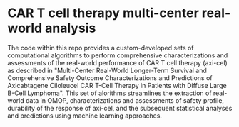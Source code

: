 # CAR T cell therapy multi-center real-world analysis

The code within this repo provides a custom-developed sets of computational algorithms to perform comprehensive characterizations and assessments of the real-world performance of CAR T cell therapy (axi-cel) as described in "Multi-Center Real-World Longer-Term Survival and Comprehensive Safety Outcome Characterizations and Predictions of Axicabtagene Ciloleucel CAR T-Cell Therapy in Patients with Diffuse Large B-Cell Lymphoma". This set of alorithms streamlines the extraction of real-world data in OMOP, characterizations and assessments of safety profile, durability of the response of axi-cel, and the subsequent statistical analyses and predictions using machine learning approaches.
